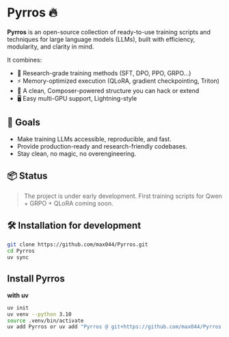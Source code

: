 # Pyrros 🔥

**Pyrros** is an open-source collection of ready-to-use training scripts and techniques for large language models (LLMs), built with efficiency, modularity, and clarity in mind.

It combines:
- 🧠 Research-grade training methods (SFT, DPO, PPO, GRPO…)
- ⚡ Memory-optimized execution (QLoRA, gradient checkpointing, Triton)
- 🧩 A clean, Composer-powered structure you can hack or extend
- 🖥️ Easy multi-GPU support, Lightning-style

## 🚀 Goals

- Make training LLMs accessible, reproducible, and fast.
- Provide production-ready and research-friendly codebases.
- Stay clean, no magic, no overengineering.

## 📦 Status

> The project is under early development. First training scripts for Qwen + GRPO + QLoRA coming soon.

## 🛠️ Installation for development

```bash
git clone https://github.com/max044/Pyrros.git
cd Pyrros
uv sync
```

## Install Pyrros

**with uv**
```bash
uv init
uv venv --python 3.10
source .venv/bin/activate
uv add Pyrros or uv add "Pyrros @ git+https://github.com/max044/Pyrros.git"
```